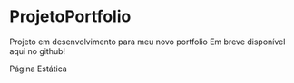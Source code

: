 # ProjetoPortfolio
Projeto em desenvolvimento para meu novo portfolio
Em breve disponível aqui no github!

Página Estática
